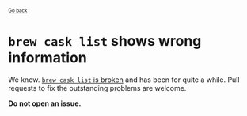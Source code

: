 <sup><sub>[Go back](../../README.md#reporting-bugs)</sup></sub>

# `brew cask list` shows wrong information

We know. [`brew cask list` is broken](https://github.com/caskroom/homebrew-cask/issues/14058) and has been for quite a while. Pull requests to fix the outstanding problems are welcome.

**Do not open an issue.**
